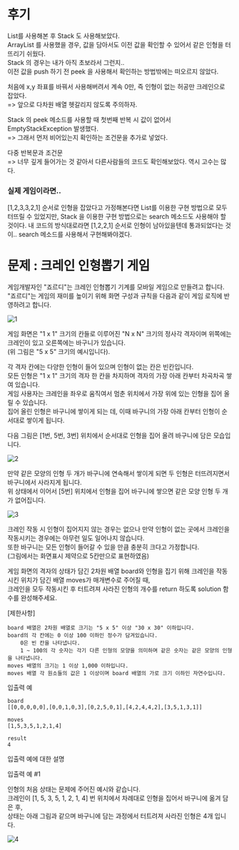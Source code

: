 후기
==========

List를 사용해본 후 Stack 도 사용해보았다.  
ArrayList 를 사용했을 경우, 값을 담아서도 이전 값을 확인할 수 있어서 같은 인형을 터뜨리기 쉬웠다.   
Stack 의 경우는 내가 아직 초보라서 그런지..   
이전 값을 push 하기 전 peek 을 사용해서 확인하는 방법밖에는 떠오르지 않았다.   


처음에 x,y 좌표를 바꿔서 사용해버려서 계속 0만, 즉 인형이 없는 허공만 크레인으로 잡았다.   
=> 앞으로 다차원 배열 헷갈리지 않도록 주의하자.   
   
Stack 의 peek 메소드를 사용할 때 첫번째 반복 시 값이 없어서 EmptyStackException 발생했다.   
=> 그래서 먼저 비어있는지 확인하는 조건문을 추가로 넣었다.   
   
다중 반복문과 조건문   
=> 너무 깊게 들어가는 것 같아서 다른사람들의 코드도 확인해보았다. 역시 고수는 많다.   
   
<h3>실제 게임이라면..</h3>
[1,2,3,3,2,1] 순서로 인형을 잡았다고 가정해본다면   
List를 이용한 구현 방법으로 모두 터뜨릴 수 있었지만, Stack 을 이용한 구현 방법으로는 search 메소드도 사용해야 할 것이다.  
내 코드의 방식대로라면 [1,2,2,1] 순서로 인형이 남아있을텐데 통과되었다는 것이..   
search 메소드를 사용해서 구현해봐야겠다.
   
   
   
   
문제 : 크레인 인형뽑기 게임 
==========

게임개발자인 "죠르디"는 크레인 인형뽑기 기계를 모바일 게임으로 만들려고 합니다.  
"죠르디"는 게임의 재미를 높이기 위해 화면 구성과 규칙을 다음과 같이 게임 로직에 반영하려고 합니다.  

![1](https://user-images.githubusercontent.com/73854324/113550336-dd929d00-962d-11eb-8005-f9c49991452d.png)

게임 화면은 "1 x 1" 크기의 칸들로 이루어진 "N x N" 크기의 정사각 격자이며 위쪽에는 크레인이 있고 오른쪽에는 바구니가 있습니다.  
(위 그림은 "5 x 5" 크기의 예시입니다).   
  
각 격자 칸에는 다양한 인형이 들어 있으며 인형이 없는 칸은 빈칸입니다.    
모든 인형은 "1 x 1" 크기의 격자 한 칸을 차지하며 격자의 가장 아래 칸부터 차곡차곡 쌓여 있습니다.  
게임 사용자는 크레인을 좌우로 움직여서 멈춘 위치에서 가장 위에 있는 인형을 집어 올릴 수 있습니다.  
집어 올린 인형은 바구니에 쌓이게 되는 데, 이때 바구니의 가장 아래 칸부터 인형이 순서대로 쌓이게 됩니다.  
  
다음 그림은 [1번, 5번, 3번] 위치에서 순서대로 인형을 집어 올려 바구니에 담은 모습입니다.  
  
![2](https://user-images.githubusercontent.com/73854324/113550331-dc617000-962d-11eb-99b4-89537668780b.png)  
  
만약 같은 모양의 인형 두 개가 바구니에 연속해서 쌓이게 되면 두 인형은 터뜨려지면서 바구니에서 사라지게 됩니다.  
위 상태에서 이어서 [5번] 위치에서 인형을 집어 바구니에 쌓으면 같은 모양 인형 두 개가 없어집니다.  
  
![3](https://user-images.githubusercontent.com/73854324/113550333-dcfa0680-962d-11eb-82cd-439ab4cbbb80.gif)  
  
크레인 작동 시 인형이 집어지지 않는 경우는 없으나 만약 인형이 없는 곳에서 크레인을 작동시키는 경우에는 아무런 일도 일어나지 않습니다.  
또한 바구니는 모든 인형이 들어갈 수 있을 만큼 충분히 크다고 가정합니다.  
(그림에서는 화면표시 제약으로 5칸만으로 표현하였음)  
  
게임 화면의 격자의 상태가 담긴 2차원 배열 board와 인형을 집기 위해 크레인을 작동시킨 위치가 담긴 배열 moves가 매개변수로 주어질 때,    
크레인을 모두 작동시킨 후 터트려져 사라진 인형의 개수를 return 하도록 solution 함수를 완성해주세요.     
     
[제한사항]     
  
    board 배열은 2차원 배열로 크기는 "5 x 5" 이상 "30 x 30" 이하입니다.  
    board의 각 칸에는 0 이상 100 이하인 정수가 담겨있습니다.  
        0은 빈 칸을 나타냅니다.  
        1 ~ 100의 각 숫자는 각기 다른 인형의 모양을 의미하며 같은 숫자는 같은 모양의 인형을 나타냅니다.  
    moves 배열의 크기는 1 이상 1,000 이하입니다.  
    moves 배열 각 원소들의 값은 1 이상이며 board 배열의 가로 크기 이하인 자연수입니다.  
  
  
입출력 예 
```
board     
[[0,0,0,0,0],[0,0,1,0,3],[0,2,5,0,1],[4,2,4,4,2],[3,5,1,3,1]]   
   
moves   
[1,5,3,5,1,2,1,4]   
   
result   
4   
```
입출력 예에 대한 설명   
   
입출력 예 #1   
   
인형의 처음 상태는 문제에 주어진 예시와 같습니다.   
크레인이 [1, 5, 3, 5, 1, 2, 1, 4] 번 위치에서 차례대로 인형을 집어서 바구니에 옮겨 담은 후,   
상태는 아래 그림과 같으며 바구니에 담는 과정에서 터트려져 사라진 인형은 4개 입니다.   

![4](https://user-images.githubusercontent.com/73854324/113550335-dd929d00-962d-11eb-996f-1985c76eb2d3.jpg)
